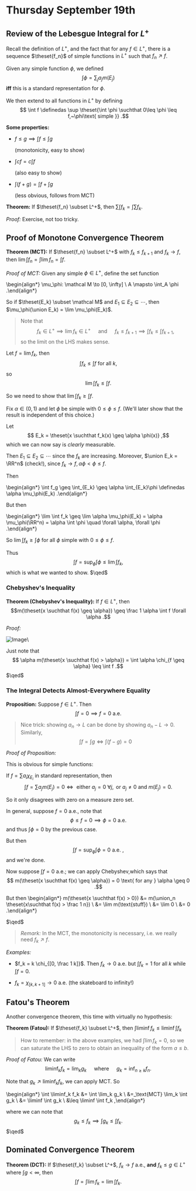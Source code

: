 # Thursday September 19th 

## Review of the Lebesgue Integral for $L^+$

Recall the definition of $L^+$, and the fact that for any $f\in L^+$, there is a sequence $\theset{f_n}$ of simple functions in $L^+$ such that $f_n \nearrow f$.

Given any simple function $\phi$, we defined 
$$
\int \phi = \sum_j a_j m(E_j)
$$ 
**iff** this is a standard representation for $\phi$.

We then extend to all functions in $L^+$ by defining 
$$
\int f \definedas \sup \theset{\int \phi \suchthat 0\leq \phi \leq f,~\phi\text{ simple }}
.$$

**Some properties:**

- $f\leq g \implies \int f \leq \int g$ 

  (monotonicity, easy to show)

- $\int cf = c\int f$ 

  (also easy to show)

- $\int (f + g) = \int f + \int g$ 

  (less obvious, follows from MCT)

**Theorem:**
If $\theset{f_n} \subset L^+$, then $\sum \int f_k = \int \sum f_k$. 

*Proof:*
Exercise, not too tricky.

## Proof of Monotone Convergence Theorem

**Theorem (MCT):**
If $\theset{f_n} \subset L^+$ with $f_k \leq f_{k+1}$ and $f_k \to f$, then $\lim \int f_n = \int \lim f_n = \int f$.

*Proof of MCT:*
Given any simple $\phi \in L^+$, define the set function

\begin{align*}
\mu_\phi: \mathcal M \to [0, \infty] \\
A \mapsto \int_A \phi
.\end{align*}


So if $\theset{E_k} \subset \mathcal M$ and $E_1 \subseteq E_2 \subseteq \cdots$, then $\mu_\phi(\union E_k) = \lim \mu_\phi(E_k)$.
 
> Note that 
$$
f_k \in L^+ \implies \lim f_k \in L^+ \quad \text{ and }\quad  f_k \leq f_{k+1} \implies \int f_k \leq \int f_{k+1}
,$$ 
so the limit on the LHS makes sense.

Let $f = \lim f_k$, then 
$$
\int f_k \leq \int f \text{ for all } k
,$$ 
so 
$$
\lim \int f_k \leq \int f.$$

So we need to show that $\lim \int f_k \geq \int f$.

Fix $\alpha \in (0, 1)$ and let $\phi$ be simple with $0 \leq \phi \leq f$. 
(We'll later show that the result is independent of this choice.)

Let 
$$
E_k = \theset{x \suchthat f_k(x) \geq \alpha \phi(x)}
,$$ 
which we can now say is *clearly* measurable.

Then $E_1 \subseteq E_2 \subseteq \cdots$ since the $f_k$ are increasing.
Moreover, $\union E_k = \RR^n$ (check!), since $f_k \to f, \alpha \phi < \phi \leq f$.

Then

\begin{align*}
\int f_g \geq \int_{E_k} 
\geq \alpha \int_{E_k}\phi 
\definedas \alpha \mu_\phi(E_k)
.\end{align*}

But then

\begin{align*}
\lim \int f_k \geq \lim \alpha \mu_\phi(E_k) = \alpha \mu_\phi(\RR^n) = \alpha \int \phi
\quad \forall \alpha, \forall \phi
.\end{align*}


So $\lim \int f_k \geq \int \phi$ for all $\phi$ simple with $0\leq \phi \leq f$.

Thus 
$$
\int f = \sup_\phi \int \phi \leq \lim \int f_k
,$$ 
which is what we wanted to show. 
$\qed$



### Chebyshev's Inequality

**Theorem (Chebyshev's Inequality):**
If $f\in L^+$, then 
$$m(\theset{x \suchthat f(x) \geq \alpha}) \geq \frac 1 \alpha \int f \forall \alpha
.$$

*Proof:*

![Image](figures/2019-09-19-11:46.png)\

Just note that 
$$
\alpha m(\theset{x \suchthat f(x) > \alpha}) = \int \alpha \chi_{f \geq \alpha} \leq \int f
.$$ 
$\qed$

### The Integral Detects Almost-Everywhere Equality

**Proposition:**
Suppose $f\in L^+$.
Then 
$$
\int f = 0 \implies f = 0 \text{ a.e. }
$$

> Nice trick: showing $a_n \to L$ can be done by showing $a_n - L \to 0$. 
Similarly, 
$$
\int f = \int g \iff \int (f-g) = 0 
$$

*Proof of Proposition:*

This is obvious for simple functions:

If $f = \sum a_i \chi_{E_i}$ in standard representation, then 
$$
\int f = \sum a_j m(E_j) = 0 \iff \text{ either } a_j = 0 ~\forall j, \text{ or } a_j \neq 0 \text{ and } m(E_j) = 0
.$$ 

So it only disagrees with zero on a measure zero set.

In general, suppose $f = 0$ a.e., note that 
$$
\phi \leq f = 0 \implies \phi = 0 \text{ a.e. }
$$ 
and thus $\int \phi = 0$ by the previous case.

But then 
$$
\int f = \sup_\phi \int \phi = 0 \text{ a.e. }
,$$ and we're done.

Now suppose $\int f = 0$ a.e.; we can apply Chebyshev,which says that 
$$
m(\theset{x \suchthat f(x) \geq \alpha}) = 0 
\text{ for any } 
\alpha \geq 0
.$$

But then 
\begin{align*}
m(\theset{x \suchthat f(x) > 0}) 
&= m(\union_n \theset{x\suchthat f(x) > \frac 1 n}) \\
&= \lim m(\text{stuff}) \\
&= \lim 0 \\ 
&= 0
.\end{align*}

$\qed$

> *Remark:*
In the MCT, the monotonicity is necessary, i.e. we really need $f_k \nearrow f$.

*Examples:*

- $f_k = k \chi_{[0, \frac 1 k]}$. Then $f_k \to 0$ a.e. but $\int f_k = 1$ for all $k$ while $\int f = 0$.

- $f_k = \chi_{[k, k+1]} \to 0$ a.e. (the skateboard to infinity!)

## Fatou's Theorem
Another convergence theorem, this time with virtually no hypothesis:

**Theorem (Fatou):**
If $\theset{f_k} \subset L^+$, then $\int \liminf f_k \leq \liminf \int f_k$

> How to remember: in the above examples, we had $\int \lim f_k = 0$, so we can saturate the LHS to zero to obtain an inequality of the form $a\leq b$.

*Proof of Fatou:*
We can write 
$$
\liminf_k f_k = \lim_k g_k \quad \text{ where }\quad  g_k = \inf_{n \geq k} f_n
.$$

Note that $g_k \nearrow \liminf_k f_k$, we can apply MCT.
So

\begin{align*}
\int \liminf_k f_k 
&= \int \lim_k g_k \\
&=_\text{MCT} \lim_k \int g_k \\
&= \liminf \int g_k \\
&\leq \liminf \int f_k
,\end{align*}


where we can note that 
$$
g_k \leq f_k \implies \int g_k \leq \int f_k
.$$ 
$\qed$

## Dominated Convergence Theorem

**Theorem (DCT):**
If $\theset{f_k} \subset L^+$, $f_k \to f$ a.e., **and** $f_k \leq g \in L^+$ where $\int g < \infty$, then 
$$
\int f = \int \lim f_k = \lim \int f_k
.$$
